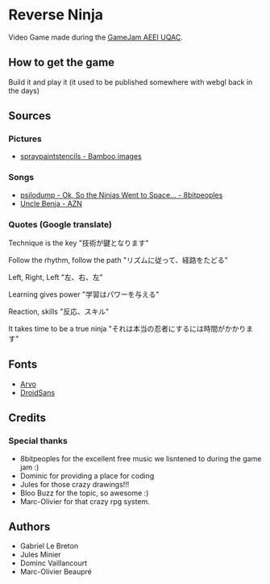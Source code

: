 # Reverse Ninja

Video Game made during the [GameJam AEEI UQAC](http://jam.aeei.ca/).

## How to get the game

Build it and play it (it used to be published somewhere with webgl back in the days)

## Sources

### Pictures

 * [spraypaintstencils - Bamboo images](http://www.spraypaintstencils.com/07-january-stencils.htm)

### Songs

 * [psilodump - Ok, So the Ninjas Went to Space... - 8bitpeoples](http://www.8bitpeoples.com/discography/by/psilodump)
 * [Uncle Benja - AZN](http://www.newgrounds.com/audio/listen/474446)

### Quotes (Google translate)

Technique is the key
"技術が鍵となります"

Follow the rhythm, follow the path
"リズムに従って、経路をたどる"

Left, Right, Left
"左、右、左"

Learning gives power
"学習はパワーを与える"

Reaction, skills
"反応、スキル"

It takes time to be a true ninja
"それは本当の忍者にするには時間がかかります"

## Fonts

* [Arvo](http://www.google.com/webfonts/specimen/Arvo)
* [DroidSans](http://www.google.com/webfonts/specimen/Droid+Sans)


## Credits

### Special thanks

 * 8bitpeoples for the excellent free music we lisntened to during the game jam :)
 * Dominic for providing a place for coding
 * Jules for those crazy drawings!!!
 * Bloo Buzz for the topic, so awesome :)
 * Marc-Olivier for that crazy rpg system.
 
## Authors
 
 * Gabriel Le Breton
 * Jules Minier
 * Dominc Vaillancourt
 * Marc-Olivier Beaupré
 
